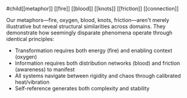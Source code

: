 #child[[metaphor]] [[fire]] [[blood]] [[knots]] [[friction]] [[connection]] 

Our metaphors—fire, oxygen, blood, knots, friction—aren't merely illustrative but reveal structural similarities across domains. They demonstrate how seemingly disparate phenomena operate through identical principles:

- Transformation requires both energy (fire) and enabling context (oxygen)
- Information requires both distribution networks (blood) and friction (awareness) to manifest
- All systems navigate between rigidity and chaos through calibrated heat/vibration
- Self-reference generates both complexity and stability